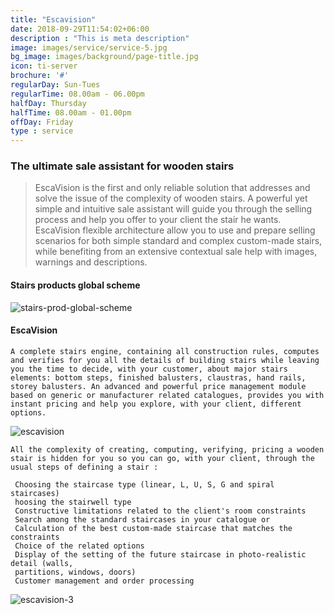 ```yaml
---
title: "Escavision"
date: 2018-09-29T11:54:02+06:00
description : "This is meta description"
image: images/service/service-5.jpg
bg_image: images/background/page-title.jpg
icon: ti-server
brochure: '#'
regularDay: Sun-Tues
regularTime: 08.00am - 06.00pm
halfDay: Thursday
halfTime: 08.00am - 01.00pm
offDay: Friday
type : service
---
```


### The ultimate sale assistant for wooden stairs

>EscaVision is the first and only reliable solution that addresses and solve the issue of the complexity of wooden stairs. A powerful yet simple and intuitive sale assistant will guide you through the selling process and help you offer to your client the stair he wants. EscaVision flexible architecture allow you to use and prepare selling scenarios for both simple standard and complex custom-made stairs, while benefiting from an extensive contextual sale help with images, warnings and descriptions. 


#### Stairs products global scheme

![stairs-prod-global-scheme](/images/stairs-cad-cam/escadesign-modules.jpg)

#### EscaVision

    A complete stairs engine, containing all construction rules, computes and verifies for you all the details of building stairs while leaving you the time to decide, with your customer, about major stairs elements: bottom steps, finished balusters, claustras, hand rails, storey balusters. An advanced and powerful price management module based on generic or manufacturer related catalogues, provides you with instant pricing and help you explore, with your client, different options. 
![escavision](/images/stairs-cad-cam/EV2.jpg)

    All the complexity of creating, computing, verifying, pricing a wooden stair is hidden for you so you can go, with your client, through the usual steps of defining a stair : 

     Choosing the staircase type (linear, L, U, S, G and spiral staircases)
     hoosing the stairwell type
     Constructive limitations related to the client's room constraints
     Search among the standard staircases in your catalogue or
     Calculation of the best custom-made staircase that matches the constraints
     Choice of the related options
     Display of the setting of the future staircase in photo-realistic detail (walls,
     partitions, windows, doors)
     Customer management and order processing
![escavision-3](/images/stairs-cad-cam/EV3.jpg)

